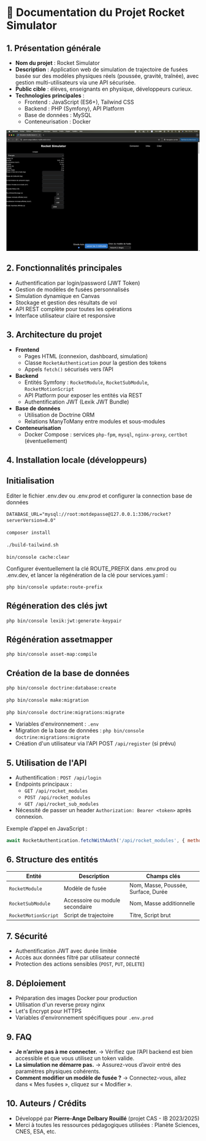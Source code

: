 # 🚀 Documentation du Projet Rocket Simulator

## 1. Présentation générale
- **Nom du projet** : Rocket Simulator
- **Description** : Application web de simulation de trajectoire de fusées basée sur des modèles physiques réels (poussée, gravité, traînée), avec gestion multi-utilisateurs via une API sécurisée.
- **Public cible** : élèves, enseignants en physique, développeurs curieux.
- **Technologies principales** :
  - Frontend : JavaScript (ES6+), Tailwind CSS
  - Backend : PHP (Symfony), API Platform
  - Base de données : MySQL
  - Conteneurisation : Docker



![Ecran d'accueil](./_static/user/ecran-d-accueil.png "écran d'accueil de l'application :)")



## 2. Fonctionnalités principales
- Authentification par login/password (JWT Token)
- Gestion de modèles de fusées personnalisés
- Simulation dynamique en Canvas
- Stockage et gestion des résultats de vol
- API REST complète pour toutes les opérations
- Interface utilisateur claire et responsive

## 3. Architecture du projet
- **Frontend**
  - Pages HTML (connexion, dashboard, simulation)
  - Classe `RocketAuthentication` pour la gestion des tokens
  - Appels `fetch()` sécurisés vers l’API
- **Backend**
  - Entités Symfony : `RocketModule`, `RocketSubModule`, `RocketMotionScript`
  - API Platform pour exposer les entités via REST
  - Authentification JWT (Lexik JWT Bundle)
- **Base de données**
  - Utilisation de Doctrine ORM
  - Relations ManyToMany entre modules et sous-modules
- **Conteneurisation**
  - Docker Compose : services `php-fpm`, `mysql`, `nginx-proxy`, `certbot` (éventuellement)

## 4. Installation locale (développeurs)

## Initialisation

Editer le fichier .env.dev ou .env.prod et configurer la connection base de données

    DATABASE_URL="mysql://root:motdepasse@127.0.0.1:3306/rocket?serverVersion=8.0"

    composer install

    ./build-tailwind.sh

    bin/console cache:clear

Configurer éventuellement la clé ROUTE_PREFIX dans .env.prod ou .env.dev, et lancer la régénération de la clé pour services.yaml :

    php bin/console update:route-prefix 



## Régéneration des clés jwt

    php bin/console lexik:jwt:generate-keypair

## Régénération assetmapper

    php bin/console asset-map:compile

## Création de la base de données

    php bin/console doctrine:database:create

    php bin/console make:migration

    php bin/console doctrine:migrations:migrate



- Variables d'environnement : `.env`
- Migration de la base de données : `php bin/console doctrine:migrations:migrate`
- Création d'un utilisateur via l'API POST `/api/register` (si prévu)



## 5. Utilisation de l'API
- Authentification : `POST /api/login`
- Endpoints principaux :
  - `GET /api/rocket_modules`
  - `POST /api/rocket_modules`
  - `GET /api/rocket_sub_modules`
- Nécessité de passer un header `Authorization: Bearer <token>` après connexion.

Exemple d’appel en JavaScript :
```javascript
await RocketAuthentication.fetchWithAuth('/api/rocket_modules', { method: 'GET' });
```

## 6. Structure des entités
| Entité               | Description                     | Champs clés                         |
| -------------------- | ------------------------------- | ----------------------------------- |
| `RocketModule`       | Modèle de fusée                 | Nom, Masse, Poussée, Surface, Durée |
| `RocketSubModule`    | Accessoire ou module secondaire | Nom, Masse additionnelle            |
| `RocketMotionScript` | Script de trajectoire           | Titre, Script brut                  |

## 7. Sécurité
- Authentification JWT avec durée limitée
- Accès aux données filtré par utilisateur connecté
- Protection des actions sensibles (`POST`, `PUT`, `DELETE`)

## 8. Déploiement
- Préparation des images Docker pour production
- Utilisation d'un reverse proxy nginx
- Let's Encrypt pour HTTPS
- Variables d'environnement spécifiques pour `.env.prod`

## 9. FAQ
- **Je n’arrive pas à me connecter.**
  → Vérifiez que l’API backend est bien accessible et que vous utilisez un token valide.
- **La simulation ne démarre pas.**
  → Assurez-vous d’avoir entré des paramètres physiques cohérents.
- **Comment modifier un modèle de fusée ?**
  → Connectez-vous, allez dans « Mes fusées », cliquez sur « Modifier ».

## 10. Auteurs / Crédits
- Développé par **Pierre-Ange Delbary Rouillé** (projet CAS - IB 2023/2025)
- Merci à toutes les ressources pédagogiques utilisées : Planète Sciences, CNES, ESA, etc.